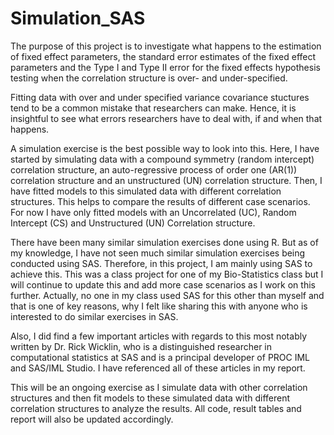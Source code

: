 # Simulation_SAS
The purpose of this project is to investigate what happens to the estimation of fixed effect parameters, the standard error estimates of the fixed effect parameters and the Type I and
Type II error for the fixed effects hypothesis testing when the correlation structure is over- and under-specified. 

Fitting data with over and under specified variance covariance stuctures tend to be a common mistake that researchers can make. Hence, it is insightful to see what errors researchers have to deal with, if and when that happens. 

A simulation exercise is the best possible way to look into this. Here, I have started by simulating data with a compound symmetry (random intercept) correlation structure, an auto-regressive process of order one (AR(1)) correlation structure and an unstructured (UN) correlation structure. Then, I have fitted models to this simulated data with different correlation structures. This helps to compare the results of different case scenarios. For now I have only fitted models with an Uncorrelated (UC), Random Intercept (CS) and Unstructured (UN) Correlation structure. 

There have been many similar simulation exercises done using R. But as of my knowledge, I have not seen much similar simulation exercises being conducted using SAS. Therefore, in this project, I am mainly using SAS to achieve this. This was a class project for one of my Bio-Statistics class but I will continue to update this and add more case scenarios as I work on this further. Actually, no one in my class used SAS for this other than myself and that is one of key reasons, why I felt like sharing this with anyone who is interested to do similar exercises in SAS.

Also, I did find a few important articles with regards to this most notably written by Dr. Rick Wicklin, who is a distinguished researcher in computational statistics at SAS and is a principal developer of PROC IML and SAS/IML Studio. I have referenced all of these articles in my report.  

This will be an ongoing exercise as I simulate data with other correlation structures and then fit models to these simulated data with different correlation structures to analyze the results. All code, result tables and report will also be updated accordingly.

 


